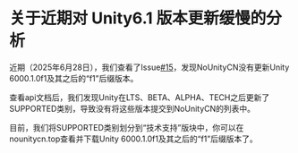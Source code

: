 # 关于近期对 Unity6.1 版本更新缓慢的分析

近期（2025年6月28日），我们查看了Issue[#15](https://github.com/NoUnityCN/NoUnityCN/issues/15)，发现NoUnityCN没有更新Unity 6000.1.0f1及其之后的“f1”后缀版本。

查看api文档后，我们发现Unity在LTS、BETA、ALPHA、TECH之后更新了SUPPORTED类别，导致没有将这些版本提交到NoUnityCN的列表中。

目前，我们将SUPPORTED类别划分到“技术支持”版块中，你可以在nounitycn.top查看并下载Unity 6000.1.0f1及其之后的“f1”后缀版本了。